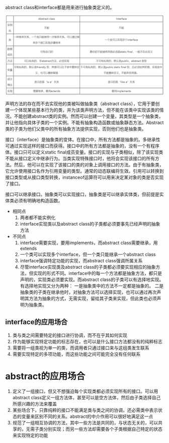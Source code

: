 abstract class和interface都是用来进行抽象类定义的。

![1525069042485](1525069042485.png)

声明方法的存在而不去实现他的类被叫做抽象类（abstract class），它用于要创建一个体现某些基本行为的类，并为该类声明方法，但不能在该类中实现该类的情况。不能创建abstract类的实例。然而可以创建一个变量，其类型是一个抽象类，并让他指向具体子类的一个实例。不能有抽象构造函数或抽象静态方法。Abstract类的子类为他们父类中的所有抽象方法提供实现，否则他们也是抽象类。

接口（interface）是抽象类的变体。在接口中，所有方法都是抽象的。多继承性可通过实现这样的接口而获得。接口中的所有方法都是抽象的，没有一个有程序体。接口只可以定义static final成员变量。接口的实现与子类相似，除了该实现类不能从接口定义中继承行为。当类实现特殊接口时，他将会实现该接口的所有方法。然后，他可以在实现了该接口的类的对象上调用接口的方法。由于有抽象类，它允许使用接口名作为引用变量的类型。通常的动态联编将生效。引用可以转换到接口类型或从接口类型转换，instanceof运算符可以用来决定某对象的类是否实现了接口。

接口可以继承接口。抽象类可以实现接口，抽象类是可以继承实体类，但前提是实体类必须有明确地构造函数。

* 相同点
  1. 两者都不能实例化
  2. interface实现类以及abstract class的子类都必须要事先已经声明的抽象方法
* 不同点
  1. interface需要实现，要用implements，而abstract class需要继承，用extends
  2. 一个类可以实现多个interface，但一个类只能继承一个abstract class
  3. interface强调特定功能的实现，而abstract class强调所属关系
  4. 尽管interface实现类及abstract class的子类都必须要实现相应的抽象方法，但实现的形式不同。interface中的每一个方法都是抽象方法，都只是声明的，实现类必须要实现。而abstract class的子类可以有选择地实现。
     有选择地实现又分为两种：
     一是抽象类中的方法不一定都是抽象的。
     二是抽象类的子类在继承他时，对抽象方法可以选择实现，也可以通过再次声明其方法为抽象的方式，无需实现，留给其子类来实现，但此类也必须声明为抽象类。



## interface的应用场合

1. 类与类之间需要特定的接口进行协调，而不在乎其如何实现
2. 作为能够实现特定功能的标志存在，也可以是什么接口方法都没有的纯粹标志
3. 需要将一组类视为单一的类，而调用者只通过接口来与这组类发生联系
4. 需要实现特定的多项功能，而这些功能之间可能完全没有任何联系

# abstract的应用场合

1. 定义了一组接口，但又不想强迫每个实现类都必须实现所有的接口。可以用abstract class定义一组方法体，甚至可以是空方法体，然后由子类选择自己所感兴趣的方法来覆盖
2. 某些场合下，只靠纯粹的接口不能满足类与类之间的协调，还必需类中表示状态的变量来区别不同的关系。abstract的中介作用可以很好地满足这一点
3. 规范了一组相互协调的方法，其中一些方法是共同的，与状态无关的，可以共享的，无需子类分别实现；而另一些方法却需要各个子类根据自己特定的状态来实现特定的功能